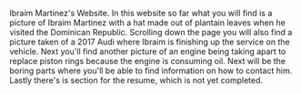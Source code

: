 Ibraim Martinez's Website. 
In this website so far what you will find is a picture of Ibraim Martinez with a hat made out of plantain leaves when he visited the Dominican Republic. Scrolling down the page you will also find a picture taken of a 2017 Audi where Ibraim is finishing up the service on the vehicle. Next you'll find another picture of an engine being taking apart to replace piston rings because the engine is consuming oil. Next will be the boring parts where you'll be able to find information on how to contact him. Lastly there's is section for the resume, which is not yet completed. 